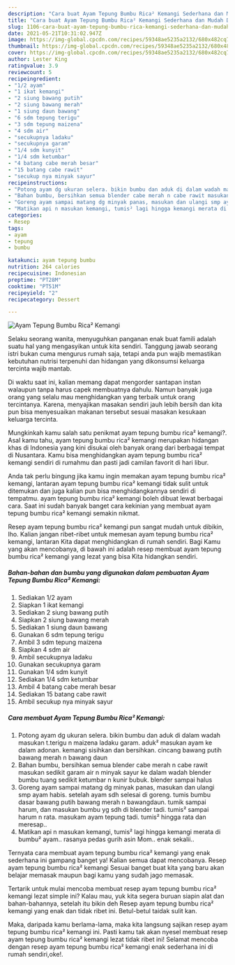 ```yaml
---
description: "Cara buat Ayam Tepung Bumbu Rica² Kemangi Sederhana dan Mudah Dibuat"
title: "Cara buat Ayam Tepung Bumbu Rica² Kemangi Sederhana dan Mudah Dibuat"
slug: 1106-cara-buat-ayam-tepung-bumbu-rica-kemangi-sederhana-dan-mudah-dibuat
date: 2021-05-21T10:31:02.947Z
image: https://img-global.cpcdn.com/recipes/59348ae5235a2132/680x482cq70/ayam-tepung-bumbu-rica-kemangi-foto-resep-utama.jpg
thumbnail: https://img-global.cpcdn.com/recipes/59348ae5235a2132/680x482cq70/ayam-tepung-bumbu-rica-kemangi-foto-resep-utama.jpg
cover: https://img-global.cpcdn.com/recipes/59348ae5235a2132/680x482cq70/ayam-tepung-bumbu-rica-kemangi-foto-resep-utama.jpg
author: Lester King
ratingvalue: 3.9
reviewcount: 5
recipeingredient:
- "1/2 ayam"
- "1 ikat kemangi"
- "2 siung bawang putih"
- "2 siung bawang merah"
- "1 siung daun bawang"
- "6 sdm tepung terigu"
- "3 sdm tepung maizena"
- "4 sdm air"
- "secukupnya ladaku"
- "secukupnya garam"
- "1/4 sdm kunyit"
- "1/4 sdm ketumbar"
- "4 batang cabe merah besar"
- "15 batang cabe rawit"
- "secukup nya minyak sayur"
recipeinstructions:
- "Potong ayam dg ukuran selera. bikin bumbu dan aduk di dalam wadah masukan t.terigu n maizena ladaku garam. aduk² masukan ayam ke dalam adonan. kemangi sisihkan dan bersihkan. cincang bawang putih bawang merah n bawang daun"
- "Bahan bumbu, bersihkan semua blender cabe merah n cabe rawit masukan sedikit garam air n minyak sayur ke dalam wadah blender bumbu tuang sedikit ketumbar n kunir bubuk. blender sampai halus"
- "Goreng ayam sampai matang dg minyak panas, masukan dan ulangi smp ayam habis. setelah ayam sdh selesai di goreng. tumis bumbu dasar bawang putih bawang merah n bawangdaun. tumik sampai harum, dan masukan bumbu yg sdh di blender tadi. tumis² sampai harum n rata. masukam ayam tepung tadi. tumis² hingga rata dan meresap.."
- "Matikan api n masukan kemangi, tumis² lagi hingga kemangi merata di bumbu² ayam.. rasanya pedas gurih asin Mom.. enak sekalii.."
categories:
- Resep
tags:
- ayam
- tepung
- bumbu

katakunci: ayam tepung bumbu 
nutrition: 264 calories
recipecuisine: Indonesian
preptime: "PT28M"
cooktime: "PT51M"
recipeyield: "2"
recipecategory: Dessert

---
```



![Ayam Tepung Bumbu Rica² Kemangi](https://img-global.cpcdn.com/recipes/59348ae5235a2132/680x482cq70/ayam-tepung-bumbu-rica-kemangi-foto-resep-utama.jpg)

Selaku seorang wanita, menyuguhkan panganan enak buat famili adalah suatu hal yang mengasyikan untuk kita sendiri. Tanggung jawab seorang istri bukan cuma mengurus rumah saja, tetapi anda pun wajib memastikan kebutuhan nutrisi terpenuhi dan hidangan yang dikonsumsi keluarga tercinta wajib mantab.

Di waktu  saat ini, kalian memang dapat mengorder santapan instan walaupun tanpa harus capek membuatnya dahulu. Namun banyak juga orang yang selalu mau menghidangkan yang terbaik untuk orang tercintanya. Karena, menyajikan masakan sendiri jauh lebih bersih dan kita pun bisa menyesuaikan makanan tersebut sesuai masakan kesukaan keluarga tercinta. 



Mungkinkah kamu salah satu penikmat ayam tepung bumbu rica² kemangi?. Asal kamu tahu, ayam tepung bumbu rica² kemangi merupakan hidangan khas di Indonesia yang kini disukai oleh banyak orang dari berbagai tempat di Nusantara. Kamu bisa menghidangkan ayam tepung bumbu rica² kemangi sendiri di rumahmu dan pasti jadi camilan favorit di hari libur.

Anda tak perlu bingung jika kamu ingin memakan ayam tepung bumbu rica² kemangi, lantaran ayam tepung bumbu rica² kemangi tidak sulit untuk ditemukan dan juga kalian pun bisa menghidangkannya sendiri di tempatmu. ayam tepung bumbu rica² kemangi boleh dibuat lewat berbagai cara. Saat ini sudah banyak banget cara kekinian yang membuat ayam tepung bumbu rica² kemangi semakin nikmat.

Resep ayam tepung bumbu rica² kemangi pun sangat mudah untuk dibikin, lho. Kalian jangan ribet-ribet untuk memesan ayam tepung bumbu rica² kemangi, lantaran Kita dapat menghidangkan di rumah sendiri. Bagi Kamu yang akan mencobanya, di bawah ini adalah resep membuat ayam tepung bumbu rica² kemangi yang lezat yang bisa Kita hidangkan sendiri.

<!--inarticleads1-->

##### Bahan-bahan dan bumbu yang digunakan dalam pembuatan Ayam Tepung Bumbu Rica² Kemangi:

1. Sediakan 1/2 ayam
1. Siapkan 1 ikat kemangi
1. Sediakan 2 siung bawang putih
1. Siapkan 2 siung bawang merah
1. Sediakan 1 siung daun bawang
1. Gunakan 6 sdm tepung terigu
1. Ambil 3 sdm tepung maizena
1. Siapkan 4 sdm air
1. Ambil secukupnya ladaku
1. Gunakan secukupnya garam
1. Gunakan 1/4 sdm kunyit
1. Sediakan 1/4 sdm ketumbar
1. Ambil 4 batang cabe merah besar
1. Sediakan 15 batang cabe rawit
1. Ambil secukup nya minyak sayur




<!--inarticleads2-->

##### Cara membuat Ayam Tepung Bumbu Rica² Kemangi:

1. Potong ayam dg ukuran selera. bikin bumbu dan aduk di dalam wadah masukan t.terigu n maizena ladaku garam. aduk² masukan ayam ke dalam adonan. kemangi sisihkan dan bersihkan. cincang bawang putih bawang merah n bawang daun
1. Bahan bumbu, bersihkan semua blender cabe merah n cabe rawit masukan sedikit garam air n minyak sayur ke dalam wadah blender bumbu tuang sedikit ketumbar n kunir bubuk. blender sampai halus
1. Goreng ayam sampai matang dg minyak panas, masukan dan ulangi smp ayam habis. setelah ayam sdh selesai di goreng. tumis bumbu dasar bawang putih bawang merah n bawangdaun. tumik sampai harum, dan masukan bumbu yg sdh di blender tadi. tumis² sampai harum n rata. masukam ayam tepung tadi. tumis² hingga rata dan meresap..
1. Matikan api n masukan kemangi, tumis² lagi hingga kemangi merata di bumbu² ayam.. rasanya pedas gurih asin Mom.. enak sekalii..




Ternyata cara membuat ayam tepung bumbu rica² kemangi yang enak sederhana ini gampang banget ya! Kalian semua dapat mencobanya. Resep ayam tepung bumbu rica² kemangi Sesuai banget buat kita yang baru akan belajar memasak maupun bagi kamu yang sudah jago memasak.

Tertarik untuk mulai mencoba membuat resep ayam tepung bumbu rica² kemangi lezat simple ini? Kalau mau, yuk kita segera buruan siapin alat dan bahan-bahannya, setelah itu bikin deh Resep ayam tepung bumbu rica² kemangi yang enak dan tidak ribet ini. Betul-betul taidak sulit kan. 

Maka, daripada kamu berlama-lama, maka kita langsung sajikan resep ayam tepung bumbu rica² kemangi ini. Pasti kamu tak akan nyesel membuat resep ayam tepung bumbu rica² kemangi lezat tidak ribet ini! Selamat mencoba dengan resep ayam tepung bumbu rica² kemangi enak sederhana ini di rumah sendiri,oke!.

